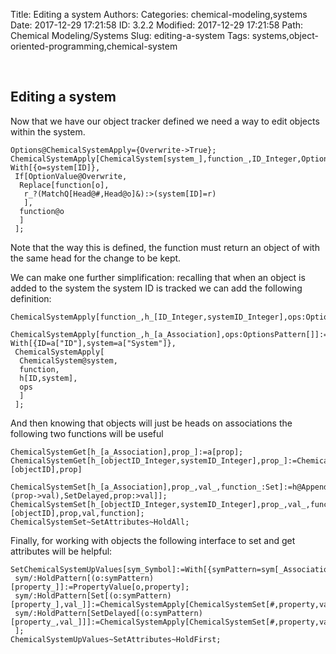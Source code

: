 Title: Editing a system
Authors: 
Categories: chemical-modeling,systems
Date: 2017-12-29 17:21:58
ID: 3.2.2
Modified: 2017-12-29 17:21:58
Path: Chemical Modeling/Systems
Slug: editing-a-system
Tags: systems,object-oriented-programming,chemical-system

<a id="editing-a-system" style="width:0;height:0;margin:0;padding:0;">&zwnj;</a>

## Editing a system

Now that we have our object tracker defined we need a way to edit objects within the system.

	Options@ChemicalSystemApply={Overwrite->True};
	ChemicalSystemApply[ChemicalSystem[system_],function_,ID_Integer,OptionsPattern[]]:=
	With[{o=system[ID]},
	 If[OptionValue@Overwrite,
	  Replace[function[o],
	   r_?(MatchQ[Head@#,Head@o]&):>(system[ID]=r)
	   ],
	  function@o
	  ]
	 ];

Note that the way this is defined, the function must return an object of with the same head for the change to be kept.

We can make one further simplification: recalling that when an object is added to the system the system ID is tracked we can add the following definition:

	ChemicalSystemApply[function_,h_[ID_Integer,systemID_Integer],ops:OptionsPattern[]]:=ChemicalSystemApply[ChemicalSystem[systemID],function,ID,ops];

	ChemicalSystemApply[function_,h_[a_Association],ops:OptionsPattern[]]:=
	With[{ID=a["ID"],system=a["System"]},
	 ChemicalSystemApply[
	  ChemicalSystem@system,
	  function,
	  h[ID,system],
	  ops
	  ]
	 ];

And then knowing that objects will just be heads on associations the following two functions will be useful

	ChemicalSystemGet[h_[a_Association],prop_]:=a[prop];
	ChemicalSystemGet[h_[objectID_Integer,systemID_Integer],prop_]:=ChemicalSystemGet[ChemicalSystem[systemID][objectID],prop]

	ChemicalSystemSet[h_[a_Association],prop_,val_,function_:Set]:=h@Append[a,Switch[function,Set,(prop->val),SetDelayed,prop:>val]];
	ChemicalSystemSet[h_[objectID_Integer,systemID_Integer],prop_,val_,function_:Set]:=ChemicalSystemSet[ChemicalSystem[systemID][objectID],prop,val,function];
	ChemicalSystemSet~SetAttributes~HoldAll;

Finally, for working with objects the following interface to set and get attributes will be helpful:

	SetChemicalSystemUpValues[sym_Symbol]:=With[{symPattern=sym[_Association|PatternSequence[_Integer,_Integer]]},sym/:HoldPattern[PropertyValue[o:symPattern,property_]]:=ChemicalSystemGet[o,property];
	 sym/:HoldPattern[(o:symPattern)[property_]]:=PropertyValue[o,property];
	 sym/:HoldPattern[Set[(o:symPattern)[property_],val_]]:=ChemicalSystemApply[ChemicalSystemSet[#,property,val,Set]&,o];
	 sym/:HoldPattern[SetDelayed[(o:symPattern)[property_,val_]]]:=ChemicalSystemApply[ChemicalSystemSet[#,property,val,SetDelayed]&,o];
	 ];
	ChemicalSystemUpValues~SetAttributes~HoldFirst;